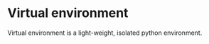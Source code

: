 # Virtual environment
Virtual environment is a light-weight, isolated python environment.
<!--stackedit_data:
eyJoaXN0b3J5IjpbLTEwNzI5MjI1MTEsMTk0MjA0MDk0OV19
-->